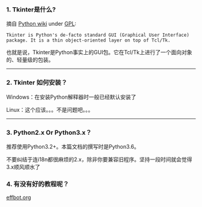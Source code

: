 ### 1. Tkinter是什么?

摘自 [Python wiki](https://wiki.python.org/moin/TkInter)  under [GPL](https://moinmo.in/GPL):
    
    Tkinter is Python's de-facto standard GUI (Graphical User Interface) package. It is a thin object-oriented layer on top of Tcl/Tk. 

也就是说，Tkinter是Python事实上的GUI包。它在Tcl/Tk上进行了一个面向对象的、轻量级的包装。

--------------------

### 2. Tkinter 如何安装？

Windows：在安装Python解释器时一般已经默认安装了

Linux：这个应该。。。不是问题吧。。。

--------------------

### 3. Python2.x Or Python3.x？

推荐使用Python3.2+。本篇文档的撰写时是Python3.6。

不要纠结于连i18n都很麻烦的2.x，除非你要兼容旧程序。坚持一段时间就会觉得3.x顺风顺水了

### 4. 有没有好的教程呢？

[effbot.org](http://effbot.org/tkinterbook/)






